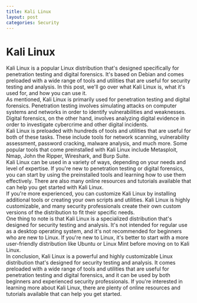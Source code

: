 ```yaml
---
title: Kali Linux
layout: post
categories: Security
---
```

# Kali Linux

Kali Linux is a popular Linux distribution that's designed specifically for penetration testing and digital forensics. It's based on Debian and comes preloaded with a wide range of tools and utilities that are useful for security testing and analysis. In this post, we'll go over what Kali Linux is, what it's used for, and how you can use it.
<br />
As mentioned, Kali Linux is primarily used for penetration testing and digital forensics. Penetration testing involves simulating attacks on computer systems and networks in order to identify vulnerabilities and weaknesses. Digital forensics, on the other hand, involves analyzing digital evidence in order to investigate cybercrime and other digital incidents.
<br />
Kali Linux is preloaded with hundreds of tools and utilities that are useful for both of these tasks. These include tools for network scanning, vulnerability assessment, password cracking, malware analysis, and much more. Some popular tools that come preinstalled with Kali Linux include Metasploit, Nmap, John the Ripper, Wireshark, and Burp Suite.
<br />
Kali Linux can be used in a variety of ways, depending on your needs and level of expertise. If you're new to penetration testing or digital forensics, you can start by using the preinstalled tools and learning how to use them effectively. There are also many online resources and tutorials available that can help you get started with Kali Linux.
<br />
If you're more experienced, you can customize Kali Linux by installing additional tools or creating your own scripts and utilities. Kali Linux is highly customizable, and many security professionals create their own custom versions of the distribution to fit their specific needs.
<br />
One thing to note is that Kali Linux is a specialized distribution that's designed for security testing and analysis. It's not intended for regular use as a desktop operating system, and it's not recommended for beginners who are new to Linux. If you're new to Linux, it's better to start with a more user-friendly distribution like Ubuntu or Linux Mint before moving on to Kali Linux.
<br />
In conclusion, Kali Linux is a powerful and highly customizable Linux distribution that's designed for security testing and analysis. It comes preloaded with a wide range of tools and utilities that are useful for penetration testing and digital forensics, and it can be used by both beginners and experienced security professionals. If you're interested in learning more about Kali Linux, there are plenty of online resources and tutorials available that can help you get started.
